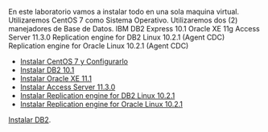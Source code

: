En este laboratorio vamos a instalar todo en una sola maquina virtual. 
Utilizaremos CentOS 7 como Sistema Operativo.
Utilizaremos dos (2) manejadores de Base de Datos.
IBM DB2 Express 10.1
Oracle XE 11g
Access Server 11.3.0
Replication engine for DB2 Linux 10.2.1 (Agent CDC)
Replication engine for Oracle Linux 10.2.1 (Agent CDC)

* [Instalar CentOS 7 y Configurarlo](centos7configurarlo.rst) 
* [Instalar DB2 10.1](guia/centos7configurarlo.rst) 
* [Instalar Oracle XE 11.1](guia/centos7configurarlo.rst) 
* [Instalar Access Server 11.3.0](guia/accessserver.rst) 
* [Instalar Replication engine for DB2 Linux 10.2.1](guia/agentedb2.rst)
* [Instalar Replication engine for Oracle Linux 10.2.1](guia/agenteoracle.rst)

[Instalar DB2](https://github.com/cgomeznt/DB2/blob/master/guia/instalar.rst).


